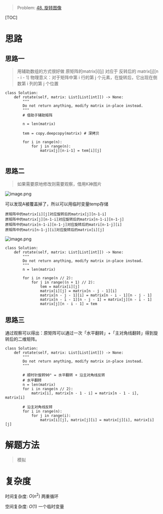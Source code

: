 
> Problem: [48. 旋转图像](https://leetcode.cn/problems/rotate-image/description/)

[TOC]

# 思路

## 思路一
> 用辅助数组的方式很好做
原矩阵的matrix[i][j] 对应于 反转后的 matrix[j][n - i - 1]
物理意义：对于矩阵中第 i 行的第 j 个元素，在旋转后，它出现在倒数第 i 列的第 j 个位置
```
class Solution:
    def rotate(self, matrix: List[List[int]]) -> None:
        """
        Do not return anything, modify matrix in-place instead.
        """
        # 借助于辅助矩阵

        n = len(matrix)

        tem = copy.deepcopy(matrix) # 深拷贝

        for i in range(n):
            for j in range(n):
                matrix[j][n-i-1] = tem[i][j]
 
```


## 思路二
> 如果需要原地修改则需要观察，借用K神图片

![image.png](https://pic.leetcode.cn/1712311869-RybEMW-image.png)

可以发现A被覆盖掉了，所以可以用临时变量temp存储
```
原矩阵中的matrix[i][j]对应旋转后的matrix[j][n-1-i]
原矩阵中的matrix[j][n-1-i]对应旋转后的matrix[n-1-i][n-1-j]
原矩阵中的matrix[n-1-i][n-1-j]对应旋转后的matri[n-1-j][i]
原矩阵中的matri[n-1-j][i]对应旋转后的matrix[i][j]
```
![image.png](https://pic.leetcode.cn/1712313008-cPCzWB-image.png)

```Python3 []
class Solution:
    def rotate(self, matrix: List[List[int]]) -> None:
        """
        Do not return anything, modify matrix in-place instead.
        """
        n = len(matrix)

        for i in range(n // 2):
            for j in range((n + 1) // 2):
                tem = matrix[i][j]
                matrix[i][j] = matrix[n - j - 1][i]
                matrix[n - j - 1][i] = matrix[n - i - 1][n - j - 1]
                matrix[n - i - 1][n - j - 1] = matrix[j][n - i - 1]
                matrix[j][n - i - 1] = tem
```


## 思路三
通过观察可以得出：原矩阵可以通过一次「水平翻转」+「主对角线翻转」得到旋转后的二维矩阵。
```
class Solution:
    def rotate(self, matrix: List[List[int]]) -> None:
        """
        Do not return anything, modify matrix in-place instead.
        """
    
        # 顺时针旋转90° = 水平翻转 + 沿主对角线反转
        # 水平翻转
        n = len(matrix)
        for i in range(n // 2):
            matrix[i], matrix[n - 1 - i] = matrix[n - 1 - i], matrix[i]
        
        # 沿主对角线反转
        for i in range(n):
            for j in range(i):
                matrix[i][j], matrix[j][i] = matrix[j][i], matrix[i][j]
```


# 解题方法

> 模拟

# 复杂度

时间复杂度: $O(n^2)$ 两重循环

空间复杂度: $O(1)$ 一个临时变量


  
